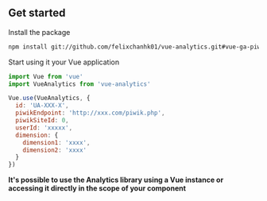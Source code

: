 ## Get started

Install the package
```bash
npm install git://github.com/felixchanhk01/vue-analytics.git#vue-ga-piwik-4
```

Start using it your Vue application
```js
import Vue from 'vue'
import VueAnalytics from 'vue-analytics'

Vue.use(VueAnalytics, {
  id: 'UA-XXX-X',
  piwikEndpoint: 'http://xxx.com/piwik.php',
  piwikSiteId: 0,
  userId: 'xxxxx',
  dimension: {
    dimension1: 'xxxx',
    dimension2: 'xxxx'
  }
})
```

**It's possible to use the Analytics library using a Vue instance or accessing it directly in the scope of your component**

